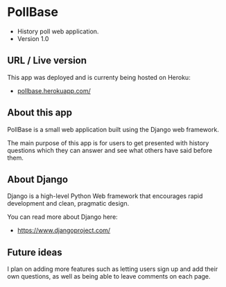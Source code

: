 # PollBase
- History poll web application.
- Version 1.0

## URL / Live version
This app was deployed and is currenty being hosted on Heroku:
- [pollbase.herokuapp.com/](https://pollbase.herokuapp.com/)

## About this app
PollBase is a small web application built using the Django web framework. 

The main purpose of this app is for users to get presented with history questions which they can answer and see what others have said before them.

## About Django 

Django is a high-level Python Web framework that encourages rapid development and clean, pragmatic design.

You can read more about Django here: 
- https://www.djangoproject.com/

## Future ideas
I plan on adding more features such as letting users sign up and add their own questions, as well as being able to leave comments on each page.

